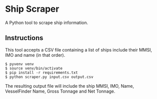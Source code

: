 # Ship Scraper

A Python tool to scrape ship information.

## Instructions

This tool accepts a CSV file containing a list of ships include their MMSI, IMO and name (in that order).

    $ pyvenv venv
    $ source venv/bin/activate
    $ pip install -r requirements.txt
    $ python scraper.py input.csv output.csv

The resulting output file will include the ship MMSI, IMO, Name, VesselFinder Name, Gross Tonnage and Net Tonnage.
